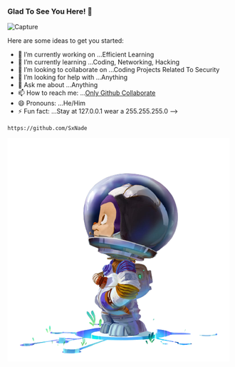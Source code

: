### Glad To See You Here! 👋


![Capture](https://wallpaperaccess.com/full/1889973.jpg)


Here are some ideas to get you started:

- 🔭 I’m currently working on ...Efficient Learning
- 🌱 I’m currently learning ...Coding, Networking, Hacking
- 👯 I’m looking to collaborate on ...Coding Projects Related To Security
- 🤔 I’m looking for help with ...Anything
- 💬 Ask me about ...Anything
- 📫 How to reach me: ...[Only Github Collaborate](https://github.com/SxNade)
- 😄 Pronouns: ...He/Him
- ⚡ Fun fact: ...Stay at 127.0.0.1 wear a 255.255.255.0
-->

`https://github.com/SxNade`

![capture](https://raw.githubusercontent.com/SxNade/SxNade/main/astro-mona-removebg-preview.png)
